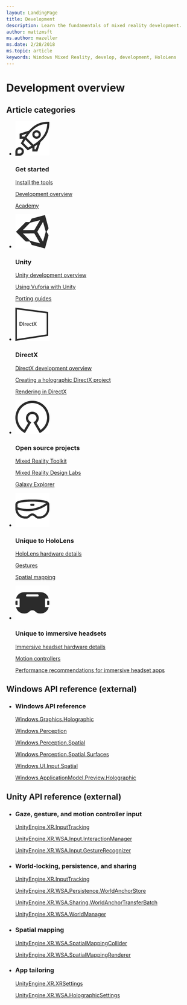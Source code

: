 ```yaml
---
layout: LandingPage
title: Development
description: Learn the fundamentals of mixed reality development.
author: mattzmsft 
ms.author: mazeller
ms.date: 2/28/2018
ms.topic: article
keywords: Windows Mixed Reality, develop, development, HoloLens
---
```


# Development overview

## Article categories


<ul class="panelContent cardsF">
    <li>
        <div class="cardSize">
            <div class="cardPadding">
                <div class="card">
                    <div class="cardImageOuter">
                        <div class="cardImage">
                            <img src="images/GettingStarted.jpg" alt="Get started icon">
                        </div>
                    </div>
                    <div class="cardText">
                        <h3>Get started</h3>
                        <p>
                            <a href="install-the-tools.md">Install the tools</a>
                        </p>
                        <p>
                            <a href="development-overview.md">Development overview</a>
                        </p>
                        <p>
                            <a href="academy.md">Academy</a>
                        </p>
                    </div>
                </div>
            </div>
        </div>
    </li>
    <li>
        <div class="cardSize">
            <div class="cardPadding">
                <div class="card">
                    <div class="cardImageOuter">
                        <div class="cardImage">
                            <img src="images/UnityIcon.jpg" alt="Unity icon">
                        </div>
                    </div>
                    <div class="cardText">
                        <h3>Unity</h3>
                        <p>
                            <a href="unity-development-overview.md">Unity development overview</a>
                        </p>
                        <p>
                            <a href="vuforia-development-overview.md">Using Vuforia with Unity</a>
                        </p>
                        <p>
                            <a href="porting-guides.md">Porting guides</a>
                        </p>
                    </div>
                </div>
            </div>
        </div>
    </li>
    <li>
        <div class="cardSize">
            <div class="cardPadding">
                <div class="card">
                    <div class="cardImageOuter">
                        <div class="cardImage">
                            <img src="images/DirectXIcon.jpg" alt="DirectX icon">
                        </div>
                    </div>
                    <div class="cardText">
                        <h3>DirectX</h3>
                        <p>
                            <a href="directx-development-overview.md">DirectX development overview</a>
                        </p>
                         <p>
                            <a href="creating-a-holographic-directx-project.md">Creating a holographic DirectX project</a>
                        </p>
                        <p>
                            <a href="rendering-in-directx.md">Rendering in DirectX</a>
                        </p>                
                    </div>
                </div>
            </div>
        </div>
    </li>
    <li>
        <div class="cardSize">
            <div class="cardPadding">
                <div class="card">
                    <div class="cardImageOuter">
                        <div class="cardImage">
                            <img src="images/OpenSourceIcon.jpg" alt="Open source projects icon">
                        </div>
                    </div>
                    <div class="cardText">
                        <h3>Open source projects</h3>
                        <p>
                            <a href="https://github.com/Microsoft/MixedRealityToolkit">Mixed Reality Toolkit</a>
                        </p>
                        <p>
                            <a href="https://github.com/Microsoft/MRDesignLabs_Unity">Mixed Reality Design Labs</a>
                        </p>
                        <p>
                            <a href="galaxy-explorer.md">Galaxy Explorer</a>
                        </p>
                    </div>
                </div>
            </div>
        </div>
    </li>
    <li>
        <div class="cardSize">
            <div class="cardPadding">
                <div class="card">
                    <div class="cardImageOuter">
                        <div class="cardImage">
                            <img src="images/HoloLensIcon.jpg" alt="Unique to HoloLens icon">
                        </div>
                    </div>
                    <div class="cardText">
                        <h3>Unique to HoloLens</h3>
                        <p>
                            <a href="hololens-hardware-details.md">HoloLens hardware details</a>
                        </p>
                        <p>
                            <a href="gestures.md">Gestures</a>
                        </p>
                        <p>
                            <a href="spatial-mapping.md">Spatial mapping</a>
                        </p>
                    </div>
                </div>
            </div>
        </div>
    </li>    
        <li>
        <div class="cardSize">
            <div class="cardPadding">
                <div class="card">
                    <div class="cardImageOuter">
                        <div class="cardImage">
                            <img src="images/ImmersiveHeadsets.jpg" alt="Unique to immersive headsets icon">
                        </div>
                    </div>
                    <div class="cardText">
                        <h3>Unique to immersive headsets</h3>
                        <p>
                            <a href="immersive-headset-hardware-details.md">Immersive headset hardware details</a>
                        </p>
                        <p>
                            <a href="motion-controllers.md">Motion controllers</a>
                        </p>
                        <p>
                            <a href="performance-recommendations-for-immersive-headset-apps.md">Performance recommendations for immersive headset apps</a>
                        </p>
                    </div>
                </div>
            </div>
        </div>
    </li> 
</ul>


## Windows API reference (external)


<ul class="panelContent cardsF">
    <li>
        <div class="cardSize">
            <div class="cardPadding">
                <div class="card">
                    <div class="cardText">
                        <h3>Windows API reference</h3>
                        <p>
                            <a href="https://docs.microsoft.com/en-us/uwp/api/windows.graphics.holographic">Windows.Graphics.Holographic</a>
                        </p>
                        <p>
                            <a href="https://docs.microsoft.com/en-us/uwp/api/windows.perception.spatial">Windows.Perception</a>
                        </p>
                        <p>
                            <a href="https://docs.microsoft.com/en-us/uwp/api/windows.perception.spatial">Windows.Perception.Spatial</a>
                        </p>
                         <p>
                            <a href="https://docs.microsoft.com/en-us/uwp/api/Windows.Perception.Spatial.Surfaces">Windows.Perception.Spatial.Surfaces</a>
                        </p>
                          <p>
                            <a href="https://docs.microsoft.com/en-us/uwp/api/windows.ui.input.spatial">Windows.UI.Input.Spatial</a>
                        </p>
                           <p>
                            <a href="https://docs.microsoft.com/en-us/uwp/api/windows.applicationmodel.preview.holographic">Windows.ApplicationModel.Preview.Holographic</a>
                        </p>
                    </div>
                </div>
            </div>
        </div>
    </li>
</ul>


## Unity API reference (external)


<ul class="panelContent cardsF">
    <li>
        <div class="cardSize">
            <div class="cardPadding">
                <div class="card">
                    <div class="cardText">
                        <h3>Gaze, gesture, and motion controller input</h3>
                        <p>
                            <a href="https://docs.unity3d.com/ScriptReference/XR.InputTracking.html">UnityEngine.XR.InputTracking</a>
                        </p>
                        <p>
                            <a href="https://docs.unity3d.com/ScriptReference/XR.WSA.Input.InteractionManager.html">UnityEngine.XR.WSA.Input.InteractionManager</a>
                        </p>
                        <p>
                            <a href="https://docs.unity3d.com/ScriptReference/XR.WSA.Input.GestureRecognizer.html">UnityEngine.XR.WSA.Input.GestureRecognizer</a>
                        </p>
                    </div>
                </div>
            </div>
        </div>
    </li>
        <li>
        <div class="cardSize">
            <div class="cardPadding">
                <div class="card">
                    <div class="cardText">
                        <h3>World-locking, persistence, and sharing</h3>
                        <p>
                            <a href="https://docs.unity3d.com/ScriptReference/XR.WSA.WorldAnchor.html">UnityEngine.XR.InputTracking</a>
                        </p>
                        <p>
                            <a href="https://docs.unity3d.com/ScriptReference/XR.WSA.Persistence.WorldAnchorStore.html">UnityEngine.XR.WSA.Persistence.WorldAnchorStore</a>
                        </p>
                        <p> 
                         <a href="https://docs.unity3d.com/ScriptReference/XR.WSA.Sharing.WorldAnchorTransferBatch.html">UnityEngine.XR.WSA.Sharing.WorldAnchorTransferBatch</a>
                        </p>
                        <p>
                         <a href="https://docs.unity3d.com/ScriptReference/XR.WSA.WorldManager.html">UnityEngine.XR.WSA.WorldManager</a>
                        </p>
                    </div>
                </div>
            </div>
        </div>
    </li>
        <li>
        <div class="cardSize">
            <div class="cardPadding">
                <div class="card">
                    <div class="cardText">
                        <h3>Spatial mapping</h3>
                        <p>
                            <a href="https://docs.unity3d.com/ScriptReference/XR.WSA.SpatialMappingCollider.html">UnityEngine.XR.WSA.SpatialMappingCollider</a>
                        </p>
                        <p>
                            <a href="https://docs.unity3d.com/ScriptReference/XR.WSA.SpatialMappingRenderer.html">UnityEngine.XR.WSA.SpatialMappingRenderer</a>
                        </p>
                    </div>
                </div>
            </div>
        </div>
    </li>
      <li>
        <div class="cardSize">
            <div class="cardPadding">
                <div class="card">
                    <div class="cardText">
                        <h3>App tailoring</h3>
                        <p>
                            <a href="https://docs.unity3d.com/ScriptReference/XR.XRSettings.html">UnityEngine.XR.XRSettings</a>
                        </p>
                        <p>
                            <a href="https://docs.unity3d.com/ScriptReference/XR.WSA.HolographicSettings.html">UnityEngine.XR.WSA.HolographicSettings</a>
                        </p>
                    </div>
                </div>
            </div>
        </div>
    </li>
  </ul>
